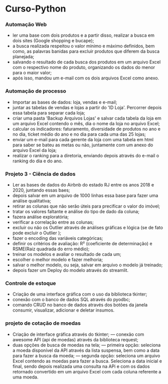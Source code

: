 # Curso-Python
 
### Automação Web

- ler uma base com dois produtos e a partir disso, realizar a busca em dois sites (Google shopping e bucape);
- a busca realizada respeitou o valor mínimo e máximo definidos, bem como, as palavras banidas para excluir produtos que diferem da busca planejada;
- salvando o resultado de cada busca dos produtos em um arquivo Excel com o respectivo nome do produto, organizando os dados do menor para o maior valor;
- após isso, mandou um e-mail com os dois arquivos Excel como anexo.

### Automação de processo

- Importar as bases de dados: loja, vendas e e-mail;
- juntar as tabelas de vendas e lojas a partir do 'ID Loja'. Percorrer depois essa tabela para separar cada loja;
- criar uma pasta 'Backup Arquivos Lojas' e salvar cada tabela da loja em um arquivo Excel contendo o mês, dia o nome da loja no arquivo Excel;
- calcular os indicadores: faturamento, diversidade de produtos no ano e no dia, ticket médio do ano e no dia para cada uma das 25 lojas;
- enviar um e-mail para cada gerente da loja com uma tabela em html para saber se bateu as metas ou não, juntamente com um anexo do arquivo Excel da loja;
- realizar o ranking para a diretoria, enviando depois através do e-mail o ranking do dia e do ano.


### Projeto 3 - Ciência de dados
- Ler as bases de dados do Airbnb do estado RJ entre os anos 2018 e 2020, juntando essas baes;
- depois salvar em um arquivo de 1000 linhas essa base para fazer uma análise qualitativa;
- retirar as colunas que não serão úteis para precificar o valor do imóvel;
- tratar os valores faltante e análise do tipo de dado da coluna;
- fazera análise exploratória;
- verificar a correlação entre as colunas;
- excluir ou não os Outlier através de análises gráficas e lógica (se de fato pode excluir o Outlier );
- fazer o encoding das variáveis categóricas;
- definir os critérios de avaliação: R² (coeficiente de determinação) e RSME(Raiz quadrada do erro médio);
- treinar os modelos e avaliar o resultado de cada um;
- escolher o melhor modelo e fazer melhoria;
- salvar o melhor modelo, ou seja, salvar em arquivo o modelo já treinado;
- depois fazer um Deploy do modelo através do streamlit.

### Controle de estoque
- Criação de uma interface gráfica com o uso da biblioteca tkinter;
- conexão com o banco de dados SQL através do pyodbc;
- comando CRUD no banco de dados através dos botões da janela consumir, visualizar, adicionar e deletar insumos.


### projeto de cotação de moedas
- Criação de interface gráfica através do tkinter;
— conexão com awesome API (api de moedas) através da biblioteca request;
- duas opções de busca de moedas na tela;
— primeira opção: seleciona a moeda disponível da API através da lista suspensa, bem como a data para fazer a busca da moeda;
— segunda opção: seleciona um arquivo Excel contendo as moedas para fazer a busca. Seleciona a data inicial e final, sendo depois realizada uma consulta na APi e com os dados retornado convertido em um arquivo Excel com cada coluna referente a uma moeda.
